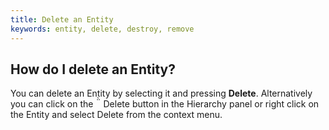 ```yaml
---
title: Delete an Entity
keywords: entity, delete, destroy, remove
---
```


## How do I delete an Entity?

You can delete an Entity by selecting it and pressing **Delete**. Alternatively you can click on the <span class="font-icon">&#57636;</span> Delete button in the Hierarchy panel or right click on the Entity and select Delete from the context menu.
